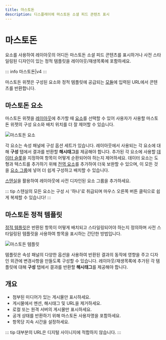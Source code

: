 ```yaml
---
title: 마스토돈
description: 디스플레이에 마스토돈 소셜 피드 콘텐츠 표시
---
```


# 마스토돈

요소를 사용하여 레이아웃의 어디든 마스토돈 소셜 피드 콘텐츠를 표시하거나 사전 스타일링된 디자인이 있는 정적 템플릿을 레이아웃/재생목록에 포함하세요.

::: info
마스토돈|v4
:::

마스토돈 위젯은 구성된 요소와 정적 템플릿에 공급되는 [모듈](/media/modules)에 입력된 URL에서 콘텐츠를 반환합니다.

## 마스토돈 요소

마스토돈 위젯을 [레이아웃](/layouts/editor)에 추가할 때 [요소](/layouts/editor#content-data-widgets-and-elements)를 선택할 수 있어 사용자가 사용할 마스토돈 위젯의 구성 요소와 배치 위치를 더 잘 제어할 수 있습니다.

![마스토돈 요소](/img/v4_media_modules_mastadon_elements.png)

각 요소는 속성 패널에 구성 옵션 세트가 있습니다. 레이아웃에서 사용되는 각 요소에 대해 **구성** 탭에서 결과를 반환할 **해시태그**를 제공해야 합니다. 추가된 각 요소에 사용할 [데이터 슬롯](/layouts/editor#content-data-slots)을 지정하여 항목이 어떻게 순환되어야 하는지 제어하세요. 데이터 요소는 도형과 텍스트를 추가하기 위해 [전역 요소](/layouts/editor#content-global-elements)를 추가하여 더욱 보완할 수 있으며, 이 모든 것을 [요소 그룹](/layouts/editor#content-grouping-elements)에 넣어 더 쉽게 구성하고 배치할 수 있습니다.

[스텐실](/layouts/editor#content-stencils)을 활용하여 레이아웃에 사전 디자인된 요소 그룹을 추가하세요.

::: tip
스텐실의 모든 요소는 구성 시 '하나'로 취급되며 마우스 오른쪽 버튼 클릭으로 쉽게 복제할 수 있습니다!
:::

## 마스토돈 정적 템플릿

[정적 템플릿](/layouts/editor#content-static-templates)은 반환된 항목이 어떻게 배치되고 스타일링되어야 하는지 정의하며 사전 스타일링된 템플릿을 사용하여 항목을 표시하는 간단한 방법입니다.

![마스토돈 템플릿](/img/v4_media_modules_mastadon_templates.png)

템플릿은 속성 패널의 다양한 옵션을 사용하여 반환된 결과의 동작에 영향을 주고 디자인 외관에 변경사항을 만들도록 구성할 수 있습니다. 레이아웃/재생목록에 추가된 각 템플릿에 대해 **구성** 탭에서 결과를 반환할 **해시태그**를 제공해야 합니다.

## 개요

- 첨부된 미디어가 있는 게시물만 표시하세요.
- 게시물에서 멘션, 해시태그 및 URL을 제거하세요.
- 로컬 또는 원격 서버의 게시물만 표시하세요.
- 공개 상태를 반환하기 위해 마스토돈 사용자명을 포함하세요.
- 항목당 지속 시간을 설정하세요.

::: tip
대부분의 URL은 디지털 사이니지에 적합하지 않습니다.
::: 
